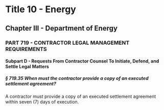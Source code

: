 
# Title 10 - Energy
## Chapter III - Department of Energy
### PART 719 - CONTRACTOR LEGAL MANAGEMENT REQUIREMENTS
#### Subpart D - Requests From Contractor Counsel To Initiate, Defend, and Settle Legal Matters
##### § 719.35 When must the contractor provide a copy of an executed settlement agreement?

A contractor must provide a copy of an executed settlement agreement within seven (7) days of execution.
